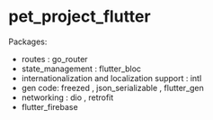 # pet_project_flutter


Packages:
+ routes : go_router
+ state_management : flutter_bloc 
+ internationalization and localization support : intl
+ gen code: freezed , json_serializable , flutter_gen
+ networking : dio , retrofit
+ flutter_firebase
